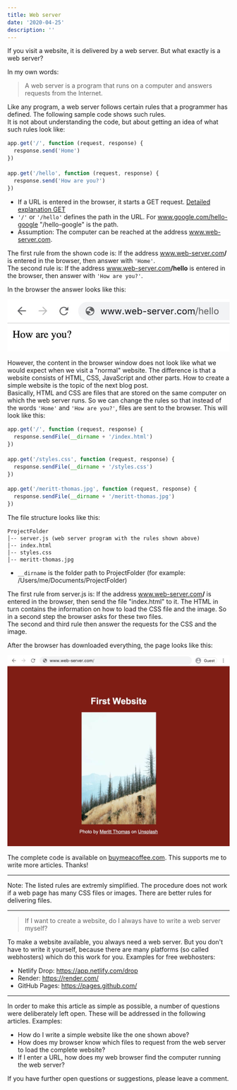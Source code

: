 ```yaml
---
title: Web server
date: '2020-04-25'
description: ''
---
```


If you visit a website, it is delivered by a web server. But what exactly is a web server?

In my own words:

> A web server is a program that runs on a computer and answers requests from the Internet.

Like any program, a web server follows certain rules that a programmer has defined. The following sample code shows such rules.<br />
It is not about understanding the code, but about getting an idea of what such rules look like:

```js
app.get('/', function (request, response) {
  response.send('Home')
})

app.get('/hello', function (request, response) {
  response.send('How are you?')
})
```

- If a URL is entered in the browser, it starts a GET request. [Detailed explanation GET](https://developer.mozilla.org/en-US/docs/Web/HTTP/Methods/GET)
- `'/'` or `'/hello'` defines the path in the URL. For www.google.com/hello-google "/hello-google" is the path.
- Assumption: The computer can be reached at the address www.web-server.com.

The first rule from the shown code is: If the address www.web-server.com<b>/</b> is entered in the browser, then answer with `'Home'`.<br />
The second rule is: If the address www.web-server.com<b>/hello</b> is entered in the browser, then answer with `'How are you?'`.<br/>

In the browser the answer looks like this:

![Browser window, which shows the words 'How are you?'](./web-server-hello.jpg)

However, the content in the browser window does not look like what we would expect when we visit a "normal" website. The difference is that a website consists of HTML, CSS, JavaScript and other parts. How to create a simple website is the topic of the next blog post.<br />
Basically, HTML and CSS are files that are stored on the same computer on which the web server runs. So we can change the rules so that instead of the words `'Home'` and `'How are you?'`, files are sent to the browser. This will look like this:

```js
app.get('/', function (request, response) {
  response.sendFile(__dirname + '/index.html')
})

app.get('/styles.css', function (request, response) {
  response.sendFile(__dirname + '/styles.css')
})

app.get('/meritt-thomas.jpg', function (request, response) {
  response.sendFile(__dirname + '/meritt-thomas.jpg')
})
```

The file structure looks like this:

```
ProjectFolder
│-- server.js (web server program with the rules shown above)
│-- index.html
│-- styles.css
│-- meritt-thomas.jpg
```

- `__dirname` is the folder path to ProjectFolder (for example: /Users/me/Documents/ProjectFolder)

The first rule from server.js is: If the address www.web-server.com<b>/</b> is entered in the browser, then send the file "index.html" to it. The HTML in turn contains the information on how to load the CSS file and the image. So in a second step the browser asks for these two files.<br />
The second and third rule then answer the requests for the CSS and the image.

After the browser has downloaded everything, the page looks like this:

![browser window, which displays a web page with a title and an image](./web-server-website.jpg)

The complete code is available on <a href="https://www.buymeacoffee.com/l/webserver" target="_blank" rel="noopener noreferrer">buymeacoffee.com</a>. This supports me to write more articles. Thanks!

---

Note: The listed rules are extremly simplified. The procedure does not work if a web page has many CSS files or images. There are better rules for delivering files.

---

> If I want to create a website, do I always have to write a web server myself?

To make a website available, you always need a web server. But you don't have to write it yourself, because there are many platforms (so called webhosters) which do this work for you. Examples for free webhosters:

- Netlify Drop: https://app.netlify.com/drop
- Render: https://render.com/
- GitHub Pages: https://pages.github.com/

---

In order to make this article as simple as possible, a number of questions were deliberately left open. These will be addressed in the following articles. Examples:

- How do I write a simple website like the one shown above?
- How does my browser know which files to request from the web server to load the complete website?
- If I enter a URL, how does my web browser find the computer running the web server?

If you have further open questions or suggestions, please leave a comment.
